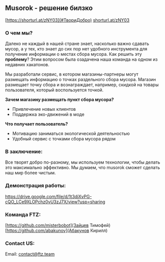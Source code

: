 ## Musorok - решение билзко

[https://shorturl.at/zNY03](#ТвориДобро) [shorturl.at/zNY03](#БольшаяПеремена)

### О чем мы?

Далеко не каждый в нашей стране знает, насколько важно сдавать мусор, а у тех, кто знает до сих пор нет удобного инструмента для получение информации о местах сбора мусора. Как решить эту **проблему**? Этим вопросом была озадачена наша команда на одном из недавних хакатонов. 

Мы разработали сервис, в котором магазины-партнеры могут размещать информацию о точках раздельного сбора мусора. Магазин размещает точку сбора и вознаграждает, например, скидкой на товары пользователя, который воспользуется точкой.

**Зачем магазину размещать пункт сбора мусора?**
- Привлечение новых клиентов
- Поддержка эко-движений в моде

**Что получает пользователь?**
- Мотивацию заниматься экологической деятельностью
- Удобный сервис с точками сбора мусора рядом

### В заключение:
Все творят добро по-разному, мы используем технологии, чтобы делать это максимально эффективно. Мы думаем, что musorok сможет сделать наш мир более чистым. 

### Демонстрация работы:
https://drive.google.com/file/d/1t3djXvPG-cQO_LCe9XLOPchz0vU3zJ7X/view?usp=sharing

### Команда FTZ:
[https://github.com/misterbobot](Зайцев Тимофей)
[https://github.com/abakunov](Абакунов Кирилл)

### Contact US:
Email: contact@ftz.team
